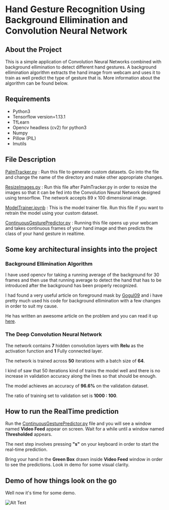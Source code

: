 # Hand Gesture Recognition Using Background Ellimination and Convolution Neural Network

## About the Project

This is a simple application of Convolution Neural Networks combined with background ellimination to detect different hand gestures. A background ellimination algorithm extracts the hand image from webcam and uses it to train as well predict the type of gesture that is. More information about the algorithm can be found below.

## Requirements

* Python3
* Tensorflow version=1.13.1
* TfLearn
* Opencv headless (cv2) for python3
* Numpy
* Pillow (PIL)
* Imutils

## File Description

[PalmTracker.py](https://github.com/SparshaSaha/Hand-Gesture-Recognition-Using-Background-Elllimination-and-Convolution-Neural-Network/blob/master/PalmTracker.py) : Run this file to generate custom datasets. Go into the file and change the name of the directory and make other appropriate changes.

[ResizeImages.py](https://github.com/SparshaSaha/Hand-Gesture-Recognition-Using-Background-Elllimination-and-Convolution-Neural-Network/blob/master/ResizeImages.py) : Run this file after PalmTracker.py in order to resize the images so that it can be fed into the Convolution Neural Network designed using tensorflow. The network accepts 89 x 100 dimensional image.

[ModelTrainer.ipynb](https://github.com/SparshaSaha/Hand-Gesture-Recognition-Using-Background-Elllimination-and-Convolution-Neural-Network/blob/master/ModelTrainer.ipynb) : This is the model trainer file. Run this file if you want to retrain the model using your custom dataset.

[ContinuousGesturePredictor.py](https://github.com/SparshaSaha/Hand-Gesture-Recognition-Using-Background-Elllimination-and-Convolution-Neural-Network/blob/master/ContinuousGesturePredictor.py) : Running this file opens up your webcam and takes continuous frames of your hand image and then predicts the class of your hand gesture in realtime.

## Some key architectural insights into the project

### Background Ellimination Algorithm

I have used opencv for taking a running average of the background for 30 frames and then use that running average to detect the hand that has to be introduced after the background has been properly recognized.

I had found a very useful article on foreground mask by [Gogul09](https://github.com/Gogul09) and i have pretty much used his code for background ellimination with a few changes in order to suit my cause.

He has written an awesome article on the problem and you can read it up [here](https://gogul09.github.io/software/hand-gesture-recognition-p1).

### The Deep Convolution Neural Network

The network contains **7** hidden convolution layers with **Relu** as the activation function and **1** Fully connected layer.

The network is trained across **50** iterations with a batch size of **64**.

I kind of saw that 50 iterations kind of trains the model well and there is no increase in validation accuracy along the lines so that should be enough.

The model achieves an accuracy of **96.6%** on the validation dataset.

The ratio of training set to validation set is **1000 : 100**.

## How to run the RealTime prediction

Run the [ContinuousGesturePredictor.py](https://github.com/SparshaSaha/Hand-Gesture-Recognition-Using-Background-Elllimination-and-Convolution-Neural-Network/blob/master/ContinuousGesturePredictor.py) file and you will see a window named **Video Feed** appear on screen. Wait for a while until a window named **Thresholded** appears.

The next step involves pressing **"s"** on your keyboard in order to start the real-time prediction.

Bring your hand in the **Green Box** drawn inside **Video Feed** window in order to see the predictions.
Look in demo for some visual clarity.

## Demo of how things look on the go

Well now it's time for some demo.

![Alt Text](https://github.com/SparshaSaha/Hand-Gesture-Recognition-Using-Background-Elllimination-and-Convolution-Neural-Network/blob/master/Demo.gif)
